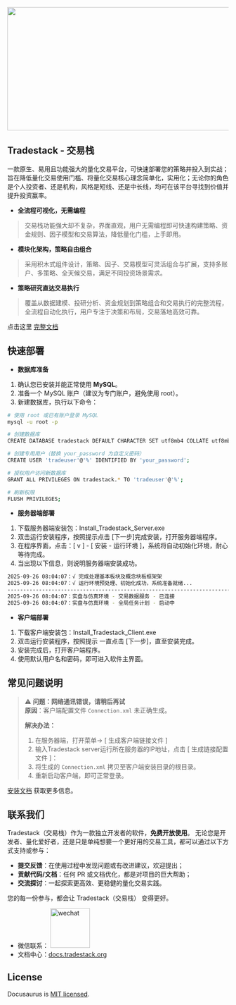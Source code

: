 <p align="center">
<img width="1440" height="280" alt="github_banner_white" src="https://github.com/user-attachments/assets/d88f1137-7738-487f-8ddd-bf92ce749bf9" />
</p>

## Tradestack - 交易栈

一款原生、易用且功能强大的量化交易平台，可快速部署您的策略并投入到实战；旨在降低量化交易使用门槛、将量化交易核心理念简单化，实用化；无论你的角色是个人投资者、还是机构，风格是短线、还是中长线，均可在该平台寻找到价值并提升投资赢率。

- **全流程可视化，无需编程**

> 交易栈功能强大却不复杂，界面直观，用户无需编程即可快速构建策略、资金规则、因子模型和交易算法，降低量化门槛，上手即用。

- **模块化架构，策略自由组合**

> 采用积木式组件设计，策略、因子、交易模型可灵活组合与扩展，支持多账户、多策略、全天候交易，满足不同投资场景需求。

- **策略研究直达交易执行**

> 覆盖从数据建模、投研分析、资金规划到策略组合和交易执行的完整流程，全流程自动化执行，用户专注于决策和布局，交易落地高效可靠。

 
点击这里 [完整文档](http://www.tradestack.org:3000)

## 快速部署

- **数据库准备**

1. 确认您已安装并能正常使用 **MySQL**。
2. 准备一个 MySQL 账户（建议为专门账户，避免使用 root）。  
3. 新建数据库，执行以下命令：
```bash
# 使用 root 或已有账户登录 MySQL
mysql -u root -p

# 创建数据库
CREATE DATABASE tradestack DEFAULT CHARACTER SET utf8mb4 COLLATE utf8mb4_general_ci;

# 创建专用用户（替换 your_password 为自定义密码）
CREATE USER 'tradeuser'@'%' IDENTIFIED BY 'your_password';

# 授权用户访问新数据库
GRANT ALL PRIVILEGES ON tradestack.* TO 'tradeuser'@'%';

# 刷新权限
FLUSH PRIVILEGES;
```

- **服务器端部署**

1. 下载服务器端安装包：Install_Tradestack_Server.exe
2. 双击运行安装程序，按照提示点击 [下一步]完成安装，打开服务器端程序。
3. 在程序界面，点击：[ v ] - [ 安装 - 运行环境 ]，系统将自动初始化环境，耐心等待完成。
4. 当出现以下信息，则说明服务器端安装成功。 
```bash
2025-09-26 08:04:07：√ 完成处理基本板块及概念块板框架架
2025-09-26 08:04:07：√ 运行环境预处理、初始化成功，系统准备就绪...
--------------------------------------------------------------------------------
2025-09-26 08:04:07：实盘与仿真环境 - 交易数据服务 - 已连接
2025-09-26 08:04:07：实盘与仿真环境 - 全局任务计划 - 启动中
```

- **客户端部署**

1. 下载客户端安装包：Install_Tradestack_Client.exe
2. 双击运行安装程序，按照提示 一直点击 [下一步]，直至安装完成。
3. 安装完成后，打开客户端程序。
4. 使用默认用户名和密码，即可进入软件主界面。

## 常见问题说明

> ⚠️ **问题：网络通讯错误，请稍后再试**  
> **原因**：客户端配置文件 `Connection.xml` 未正确生成。  
>  
> **解决办法：**  
> 1. 在服务器端，打开菜单-> [ 生成客户端链接文件 ]
> 2. 输入Tradestack server运行所在服务器的IP地址，点击 [ 生成链接配置文件 ]： 
> 3. 将生成的 `Connection.xml` 拷贝至客户端安装目录的根目录。  
> 4. 重新启动客户端，即可正常登录。  


[安装文档](http://www.tradestack.org:3000/#/installation) 获取更多信息。

## 联系我们 

Tradestack（交易栈）作为一款独立开发者的软件，**免费开放使用**。 
无论您是开发者、量化爱好者，还是只是单纯想要一个更好用的交易工具，都可以通过以下方式支持或参与：  
- **提交反馈**：在使用过程中发现问题或有改进建议，欢迎提出；  
- **贡献代码/文档**：任何 PR 或文档优化，都是对项目的巨大帮助；  
- **交流探讨**：一起探索更高效、更稳健的量化交易实践。  

您的每一份参与，都会让 Tradestack（交易栈） 变得更好。

- 微信联系：
  <img width="90" height="90" alt="wechat" src="https://github.com/user-attachments/assets/86a97b8b-eb91-49bc-9ea8-999c972f393e" />
- 文档中心：[docs.tradestack.org](http://www.tradestack.org:3000/#/README)

## License

Docusaurus is [MIT licensed](./LICENSE).
